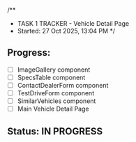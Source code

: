 /**
 * TASK 1 TRACKER - Vehicle Detail Page
 * Started: 27 Oct 2025, 13:04 PM
 */

## Progress:
- [ ] ImageGallery component
- [ ] SpecsTable component  
- [ ] ContactDealerForm component
- [ ] TestDriveForm component
- [ ] SimilarVehicles component
- [ ] Main Vehicle Detail Page

## Status: IN PROGRESS
